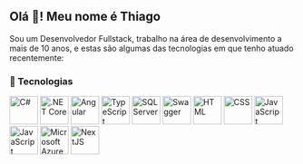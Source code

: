 ## Olá 👋! Meu nome é Thiago  

Sou um Desenvolvedor Fullstack, trabalho na área de desenvolvimento a mais de 10 anos, e estas são algumas das tecnologias em que tenho atuado recentemente:  

### 🚀 Tecnologias  

<p align="left">
<img src="https://cdn.jsdelivr.net/gh/devicons/devicon/icons/csharp/csharp-original.svg" alt="C#" width="50"/>  
<img src="https://cdn.jsdelivr.net/gh/devicons/devicon/icons/dotnetcore/dotnetcore-original.svg" alt=".NET Core" width="50"/>  
<img src="https://cdn.jsdelivr.net/gh/devicons/devicon/icons/angularjs/angularjs-original.svg" alt="Angular" width="50"/>  
<img src="https://cdn.jsdelivr.net/gh/devicons/devicon/icons/typescript/typescript-original.svg" alt="TypeScript" width="50"/>  
<img src="https://static.cdnlogo.com/logos/m/21/microsoft-sql-server.svg" alt="SQL Server" width="50"/>  
<img src="https://icon.icepanel.io/Technology/svg/Swagger.svg" alt="Swagger" width="50"/>  
<img src="https://cdn.jsdelivr.net/gh/devicons/devicon/icons/html5/html5-original.svg" alt="HTML" width="50"/>  
<img src="https://cdn.jsdelivr.net/gh/devicons/devicon/icons/css3/css3-original.svg" alt="CSS" width="50"/>  
<img src="https://cdn.jsdelivr.net/gh/devicons/devicon/icons/javascript/javascript-original.svg" alt="JavaScript" width="50"/>
<img src="https://static.cdnlogo.com/logos/r/85/react.svg" alt="JavaScript" width="50"/>
<img src="https://cdn.jsdelivr.net/gh/devicons/devicon/icons/azure/azure-original.svg" alt="Microsoft Azure" width="50"/>  
<img src="https://static.cdnlogo.com/logos/n/80/next-js.svg" alt="NextJS" width="50"/>
</p>
